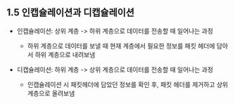 ## 1.5 인캡슐레이션과 디캡슐레이션

-   인캡슐레이션: 상위 계층 -> 하위 계층으로 데이터를 전송할 때 일어나는 과정

    -   하위 계층으로 데이터를 보낼 때 현재 계층에서 필요한 정보를 패킷 헤더에 담아서 하위 계층으로 내려보냄

-   디캡슐레이션: 하위 계층 -> 상위 계층으로 데이터를 전송할 때 일어나는 과정
    -   인캡슐레이션 시 패킷헤더에 담았던 정보를 확인 후, 패킷 헤더를 제거하고 상위 계층으로 올려보냄
